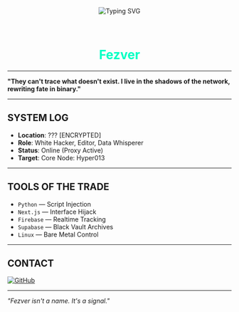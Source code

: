 <p align="center">
  <img src="https://readme-typing-svg.demolab.com?font=Fira+Code&weight=500&size=24&pause=1000&color=00FFC3&center=true&vCenter=true&width=435&lines=Fezver;Location%3A+Unknown;Occupation%3A+Hacker;System+Access%3A+Level+007;Initializing+Next+Uplink..." alt="Typing SVG" />
</p>

<h1 align="center">
  <gif src="https://tenor.com/fQ1cClhJeM6.gif" width="120"><br>
  <span style="color:#00ffc3;">Fezver</span>
</h1>

---

 **"They can't trace what doesn't exist. I live in the shadows of the network, rewriting fate in binary."**

---

##  SYSTEM LOG

- **Location**: ??? [ENCRYPTED]
- **Role**: White Hacker, Editor, Data Whisperer
- **Status**: Online (Proxy Active)
- **Target**: Core Node: Hyper013

---

##  TOOLS OF THE TRADE

- `Python` — Script Injection  
- `Next.js` — Interface Hijack  
- `Firebase` — Realtime Tracking  
- `Supabase` — Black Vault Archives  
- `Linux` — Bare Metal Control

---

##  CONTACT

[![GitHub](https://img.shields.io/badge/GitHub-fezver-00ffc3?style=for-the-badge&logo=github)](https://github.com/fezver)

---

*"Fezver isn't a name. It's a signal."*
